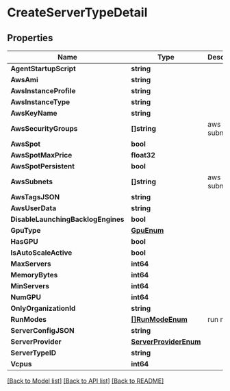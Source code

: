 # CreateServerTypeDetail

## Properties

Name | Type | Description | Notes
------------ | ------------- | ------------- | -------------
**AgentStartupScript** | **string** |  | [optional] 
**AwsAmi** | **string** |  | [optional] 
**AwsInstanceProfile** | **string** |  | [optional] 
**AwsInstanceType** | **string** |  | [optional] 
**AwsKeyName** | **string** |  | [optional] 
**AwsSecurityGroups** | **[]string** | aws subnets | [optional] 
**AwsSpot** | **bool** |  | [optional] 
**AwsSpotMaxPrice** | **float32** |  | [optional] 
**AwsSpotPersistent** | **bool** |  | [optional] 
**AwsSubnets** | **[]string** | aws subnets | [optional] 
**AwsTagsJSON** | **string** |  | [optional] 
**AwsUserData** | **string** |  | [optional] 
**DisableLaunchingBacklogEngines** | **bool** |  | [optional] 
**GpuType** | [**GpuEnum**](GPUEnum.md) |  | [optional] 
**HasGPU** | **bool** |  | [optional] 
**IsAutoScaleActive** | **bool** |  | [optional] 
**MaxServers** | **int64** |  | [optional] 
**MemoryBytes** | **int64** |  | [optional] 
**MinServers** | **int64** |  | [optional] 
**NumGPU** | **int64** |  | [optional] 
**OnlyOrganizationId** | **string** |  | [optional] 
**RunModes** | [**[]RunModeEnum**](RunModeEnum.md) | run modes | [optional] 
**ServerConfigJSON** | **string** |  | [optional] 
**ServerProvider** | [**ServerProviderEnum**](ServerProviderEnum.md) |  | [optional] 
**ServerTypeID** | **string** |  | [optional] 
**Vcpus** | **int64** |  | [optional] 

[[Back to Model list]](../README.md#documentation-for-models) [[Back to API list]](../README.md#documentation-for-api-endpoints) [[Back to README]](../README.md)


